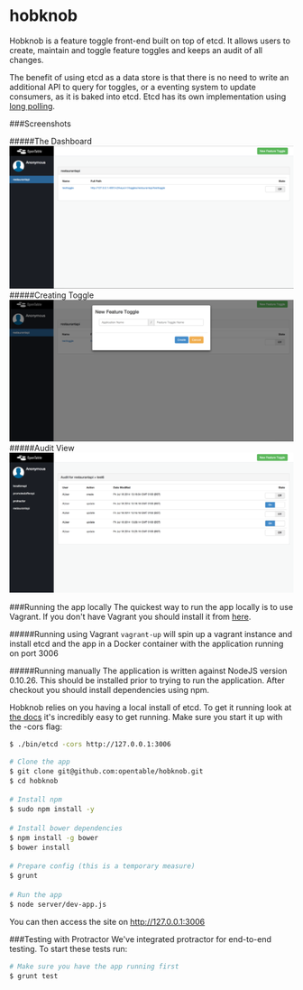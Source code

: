 hobknob
======================

Hobknob is a feature toggle front-end built on top of etcd. It allows users to create, maintain and toggle feature toggles and keeps an audit of all changes. 

The benefit of using etcd as a data store is that there is no need to write an additional API to query for toggles, or a eventing system to update consumers, as it is baked into etcd. Etcd has its own implementation using [long polling](https://github.com/spotify/puppetexplorer).

###Screenshots

#####The Dashboard
![The dashboard](screenshots/dashboard.png)
#####Creating Toggle
![New Toggle](screenshots/newtoggle.png)
#####Audit View
![New Toggle](screenshots/audit.png)

###Running the app locally
The quickest way to run the app locally is to use Vagrant. If you don't have Vagrant you should install it from [here](http://www.vagrantup.com/).

#####Running using Vagrant
`vagrant-up` will spin up a vagrant instance and install etcd and the app in a Docker container with the application running on port 3006

#####Running manually
The application is written against NodeJS version 0.10.26. This should be installed prior to trying to run the application. After checkout you should install dependencies using npm.

Hobknob relies on you having a local install of etcd. To get it running look at [the docs](https://github.com/coreos/etcd#building) it's incredibly easy to get running. Make sure you start it up with the -cors flag:

```sh
$ ./bin/etcd -cors http://127.0.0.1:3006
```

```sh
# Clone the app
$ git clone git@github.com:opentable/hobknob.git
$ cd hobknob

# Install npm
$ sudo npm install -y

# Install bower dependencies
$ npm install -g bower
$ bower install

# Prepare config (this is a temporary measure)
$ grunt

# Run the app
$ node server/dev-app.js

```

You can then access the site on http://127.0.0.1:3006

###Testing with Protractor
We've integrated protractor for end-to-end testing. To start these tests run:

```sh
# Make sure you have the app running first
$ grunt test
```



